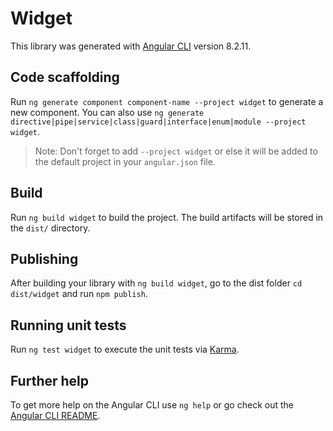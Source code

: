 # Widget

This library was generated with [Angular CLI](https://github.com/angular/angular-cli) version 8.2.11.

## Code scaffolding

Run `ng generate component component-name --project widget` to generate a new component. You can also use `ng generate directive|pipe|service|class|guard|interface|enum|module --project widget`.
> Note: Don't forget to add `--project widget` or else it will be added to the default project in your `angular.json` file. 

## Build

Run `ng build widget` to build the project. The build artifacts will be stored in the `dist/` directory.

## Publishing

After building your library with `ng build widget`, go to the dist folder `cd dist/widget` and run `npm publish`.

## Running unit tests

Run `ng test widget` to execute the unit tests via [Karma](https://karma-runner.github.io).

## Further help

To get more help on the Angular CLI use `ng help` or go check out the [Angular CLI README](https://github.com/angular/angular-cli/blob/master/README.md).
